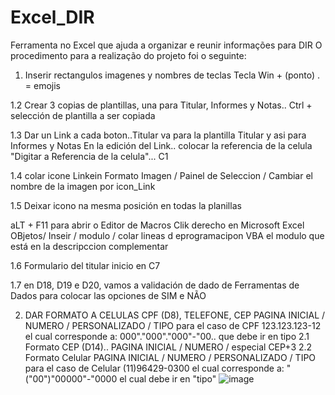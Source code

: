 # Excel_DIR
Ferramenta no Excel que ajuda a organizar e reunir informações para DIR
O procedimento para a realização do projeto foi o seguinte:
1. Inserir rectangulos imagenes y nombres de teclas
Tecla Win + (ponto) .  = emojis

1.2 Crear 3 copias de plantillas, una para Titular, Informes y Notas.. Ctrl + selección de plantilla a ser copiada

1.3 Dar un Link a cada boton..Titular va para la plantilla Titular y asi para Informes y Notas
En la edición del Link.. colocar la referencia de la celula "Digitar a Referencia de la celula"... C1

1.4 colar icone Linkein
Formato Imagen / Painel de Seleccion / Cambiar el nombre de la imagen por icon_Link

1.5  Deixar icono na mesma posición en todas la planillas

 aLT + F11 para abrir o Editor de Macros
Clik derecho en Microsoft Excel OBjetos/ Inseir / modulo   / colar  lineas d eprogramacipon VBA el modulo que está en la descripccion complementar 

1.6 Formulario del titular  inicio en C7

1.7 en D18, D19 e D20, vamos a validación de dado de Ferramentas de Dados para colocar las opciones de SIM e NÃO

2. DAR FORMATO A CELULAS CPF (D8), TELEFONE, CEP
PAGINA INICIAL / NUMERO / PERSONALIZADO / TIPO
para el caso de CPF 123.123.123-12 el cual corresponde a: 000"."000"."000"-"00.. que debe ir en
tipo
2.1 Formato CEP (D14).. PAGINA INICIAL / NUMERO / especial CEP+3
2.2 Formato Celular
 PAGINA INICIAL / NUMERO / PERSONALIZADO / TIPO
para el caso de Celular (11)96429-0300 el cual corresponde a: "("00")"00000"-"0000 el cual debe ir en "tipo"
![image](https://github.com/user-attachments/assets/6869dcef-eb97-4dfe-81d3-febccd715ad2)

